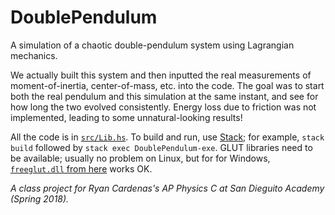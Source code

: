 # DoublePendulum

A simulation of a chaotic double-pendulum system using Lagrangian mechanics.

We actually built this system and then inputted the real measurements of moment-of-inertia, center-of-mass, etc. into the code. The goal was to start both the real pendulum and this simulation at the same instant, and see for how long the two evolved consistently. Energy loss due to friction was not implemented, leading to some unnatural-looking results!

All the code is in [`src/Lib.hs`](src/Lib.hs). To build and run, use [Stack](https://www.haskellstack.org/); for example, `stack build` followed by `stack exec DoublePendulum-exe`. GLUT libraries need to be available; usually no problem on Linux, but for for Windows, [`freeglut.dll` from here](https://www.transmissionzero.co.uk/software/freeglut-devel/) works OK.

*A class project for Ryan Cardenas's AP Physics C at San Dieguito Academy (Spring 2018).*
